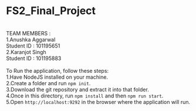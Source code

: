 # FS2_Final_Project
<br>TEAM MEMBERS : 
<br> 1.Anushka Aggarwal
<br> Student ID : 101195651
<br>
2.Karanjot Singh
<br>Student ID : 101195883
<br><br>
To Run the application, follow these steps:
<br>1.Have NodeJS installed on your machine.
<br>2.Create a folder and run `npm init`.
<br>3.Download the git repository and extract it into that folder.
<br>4.Once in this directory, run `npm install` and then `npm run start`.
<br>5.Open `http://localhost:9292` in the browser where the application will run.
